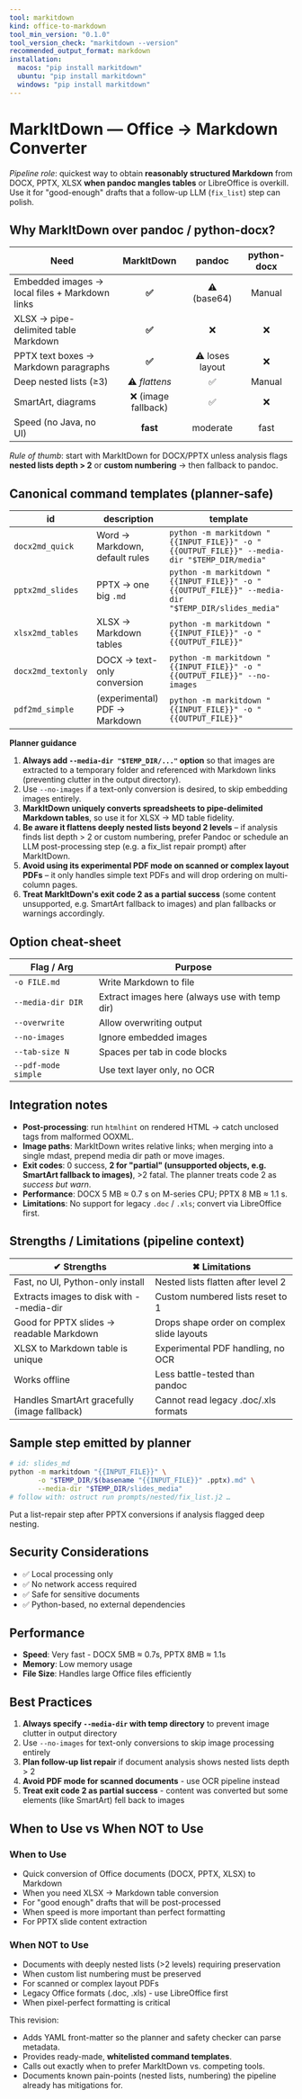```yaml
---
tool: markitdown
kind: office-to-markdown
tool_min_version: "0.1.0"
tool_version_check: "markitdown --version"
recommended_output_format: markdown
installation:
  macos: "pip install markitdown"
  ubuntu: "pip install markitdown"
  windows: "pip install markitdown"
---
```


# MarkItDown — Office → Markdown Converter

*Pipeline role*: quickest way to obtain **reasonably structured Markdown** from DOCX, PPTX, XLSX **when pandoc mangles tables** or LibreOffice is overkill.
Use it for "good-enough" drafts that a follow-up LLM (`fix_list`) step can polish.

## Why MarkItDown over pandoc / python-docx?

| Need                                               | MarkItDown | pandoc | python-docx |
|----------------------------------------------------|:----------:|:------:|:-----------:|
| Embedded images → local files + Markdown links     | **✅**     | ⚠︎ (base64) | Manual |
| XLSX → pipe-delimited table Markdown               | **✅**     | ❌        | ❌ |
| PPTX text boxes → Markdown paragraphs              | **✅**     | ⚠︎ loses layout | ❌ |
| Deep nested lists (≥3)                             | ⚠︎ *flattens* | ✅ | Manual |
| SmartArt, diagrams                                 | ❌ (image fallback) | ✅ | ❌ |
| Speed (no Java, no UI)                             | **fast**   | moderate | fast |

*Rule of thumb*: start with MarkItDown for DOCX/PPTX unless analysis flags **nested lists depth > 2** or **custom numbering** → then fallback to pandoc.

## Canonical command templates (planner-safe)

| id                | description                          | template |
|-------------------|--------------------------------------|----------|
| `docx2md_quick`   | Word → Markdown, default rules       | `python -m markitdown "{{INPUT_FILE}}" -o "{{OUTPUT_FILE}}" --media-dir "$TEMP_DIR/media"` |
| `pptx2md_slides`  | PPTX → one big `.md`                 | `python -m markitdown "{{INPUT_FILE}}" -o "{{OUTPUT_FILE}}" --media-dir "$TEMP_DIR/slides_media"` |
| `xlsx2md_tables`  | XLSX → Markdown tables               | `python -m markitdown "{{INPUT_FILE}}" -o "{{OUTPUT_FILE}}"` |
| `docx2md_textonly`| DOCX → text-only conversion          | `python -m markitdown "{{INPUT_FILE}}" -o "{{OUTPUT_FILE}}" --no-images` |
| `pdf2md_simple`   | (experimental) PDF → Markdown        | `python -m markitdown "{{INPUT_FILE}}" -o "{{OUTPUT_FILE}}"` |

**Planner guidance**

1. **Always add `--media-dir "$TEMP_DIR/..."` option** so that images are extracted to a temporary folder and referenced with Markdown links (preventing clutter in the output directory).
2. Use `--no-images` if a text-only conversion is desired, to skip embedding images entirely.
3. **MarkItDown uniquely converts spreadsheets to pipe-delimited Markdown tables**, so use it for XLSX → MD table fidelity.
4. **Be aware it flattens deeply nested lists beyond 2 levels** – if analysis finds list depth > 2 or custom numbering, prefer Pandoc or schedule an LLM post-processing step (e.g. a fix_list repair prompt) after MarkItDown.
5. **Avoid using its experimental PDF mode on scanned or complex layout PDFs** – it only handles simple text PDFs and will drop ordering on multi-column pages.
6. **Treat MarkItDown's exit code 2 as a partial success** (some content unsupported, e.g. SmartArt fallback to images) and plan fallbacks or warnings accordingly.

## Option cheat-sheet

| Flag / Arg             | Purpose                         |
|------------------------|---------------------------------|
| `-o FILE.md`           | Write Markdown to file          |
| `--media-dir DIR`      | Extract images here (always use with temp dir) |
| `--overwrite`          | Allow overwriting output        |
| `--no-images`          | Ignore embedded images          |
| `--tab-size N`         | Spaces per tab in code blocks   |
| `--pdf-mode simple`    | Use text layer only, no OCR     |

## Integration notes

* **Post-processing**: run `htmlhint` on rendered HTML → catch unclosed tags from malformed OOXML.
* **Image paths**: MarkItDown writes relative links; when merging into a single mdast, prepend media dir path or move images.
* **Exit codes**: 0 success, **2 for "partial" (unsupported objects, e.g. SmartArt fallback to images)**, >2 fatal. The planner treats code 2 as *success but warn*.
* **Performance**: DOCX 5 MB ≈ 0.7 s on M-series CPU; PPTX 8 MB ≈ 1.1 s.
* **Limitations**: No support for legacy `.doc` / `.xls`; convert via LibreOffice first.

## Strengths / Limitations (pipeline context)

| ✔︎ Strengths                                  | ✖︎ Limitations |
|-----------------------------------------------|---------------|
| Fast, no UI, Python-only install              | Nested lists flatten after level 2 |
| Extracts images to disk with --media-dir      | Custom numbered lists reset to 1 |
| Good for PPTX slides → readable Markdown      | Drops shape order on complex slide layouts |
| XLSX to Markdown table is unique              | Experimental PDF handling, no OCR |
| Works offline                                 | Less battle-tested than pandoc |
| Handles SmartArt gracefully (image fallback)  | Cannot read legacy .doc/.xls formats |

## Sample step emitted by planner

```bash
# id: slides_md
python -m markitdown "{{INPUT_FILE}}" \
       -o "$TEMP_DIR/$(basename "{{INPUT_FILE}}" .pptx).md" \
       --media-dir "$TEMP_DIR/slides_media"
# follow with: ostruct run prompts/nested/fix_list.j2 …
```

Put a list-repair step after PPTX conversions if analysis flagged deep nesting.

## Security Considerations

* ✅ Local processing only
* ✅ No network access required
* ✅ Safe for sensitive documents
* ✅ Python-based, no external dependencies

## Performance

* **Speed**: Very fast - DOCX 5MB ≈ 0.7s, PPTX 8MB ≈ 1.1s
* **Memory**: Low memory usage
* **File Size**: Handles large Office files efficiently

## Best Practices

1. **Always specify `--media-dir` with temp directory** to prevent image clutter in output directory
2. Use `--no-images` for text-only conversions to skip image processing entirely
3. **Plan follow-up list repair** if document analysis shows nested lists depth > 2
4. **Avoid PDF mode for scanned documents** - use OCR pipeline instead
5. **Treat exit code 2 as partial success** - content was converted but some elements (like SmartArt) fell back to images

## When to Use vs When NOT to Use

### When to Use

* Quick conversion of Office documents (DOCX, PPTX, XLSX) to Markdown
* When you need XLSX → Markdown table conversion
* For "good enough" drafts that will be post-processed
* When speed is more important than perfect formatting
* For PPTX slide content extraction

### When NOT to Use

* Documents with deeply nested lists (>2 levels) requiring preservation
* When custom list numbering must be preserved
* For scanned or complex layout PDFs
* Legacy Office formats (.doc, .xls) - use LibreOffice first
* When pixel-perfect formatting is critical

This revision:

* Adds YAML front-matter so the planner and safety checker can parse metadata.
* Provides ready-made, **whitelisted command templates**.
* Calls out exactly when to prefer MarkItDown vs. competing tools.
* Documents known pain-points (nested lists, numbering) the pipeline already has mitigations for.
